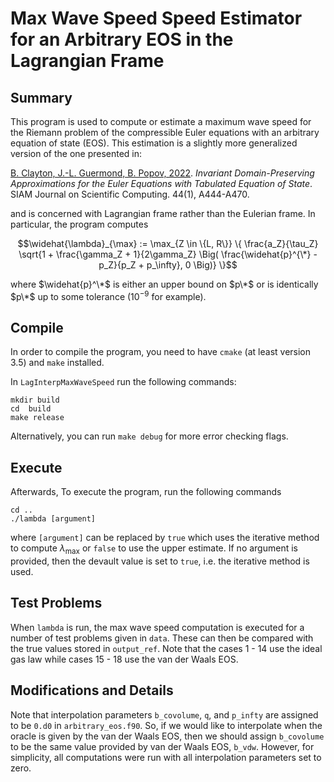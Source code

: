 # Max Wave Speed Speed Estimator for an Arbitrary EOS in the Lagrangian Frame

## Summary

This program is used to compute or estimate a maximum wave speed for
the Riemann problem of the compressible Euler equations with an
arbitrary equation of state (EOS). This estimation is a slightly more generalized version of the one presented in:

[B. Clayton, J.-L. Guermond, B.
Popov, 2022](https://epubs.siam.org/doi/abs/10.1137/21M1414097). *Invariant
Domain-Preserving Approximations for the Euler Equations with
Tabulated Equation of State*. SIAM Journal on Scientific Computing. 44(1), A444-A470.

and is concerned with Lagrangian frame rather than the Eulerian frame. In particular, the program computes
   
```math
\widehat{\lambda}_{\max} := \max_{Z \in \{L, R\}} \{ \frac{a_Z}{\tau_Z} \sqrt{1 + \frac{\gamma_Z + 1}{2\gamma_Z} \Big( \frac{\widehat{p}^{\*} - p_Z}{p_Z + p_\infty}, 0 \Big)} \}
```

where $\widehat{p}^\*$ is either an upper bound on $p\*$ or is identically $p\*$ up to some tolerance ($10^{-9}$ for example).  

## Compile 

In order to compile the program, you need to have `cmake` (at least version
3.5) and `make` installed. 

In `LagInterpMaxWaveSpeed` run the following commands:  
```
mkdir build
cd  build
make release
```
Alternatively, you can run `make debug` for more error checking flags. 

## Execute

Afterwards, To execute the program, run the following commands
```
cd ..
./lambda [argument]
```
where `[argument]` can be replaced by `true` which uses the iterative
method to compute $\lambda_{\text{max}}$ or `false` to use the upper
estimate. If no argument is provided, then the devault value is set to
`true`, i.e. the iterative method is used.

## Test Problems

When `lambda` is run, the max wave speed computation is executed for a
number of test problems given in `data`. These can then be compared
with the true values stored in `output_ref`. Note that the cases 1 -
14 use the ideal gas law while cases 15 - 18 use the van der Waals
EOS.

## Modifications and Details

Note that interpolation parameters `b_covolume`, `q`, and `p_infty`
are assigned to be `0.d0` in `arbitrary_eos.f90`. So, if we would like
to interpolate when the oracle is given by the van der Waals EOS, then
we should assign `b_covolume` to be the same value provided by van der
Waals EOS, `b_vdw`. However, for simplicity, all computations were run
with all interpolation parameters set to zero.
